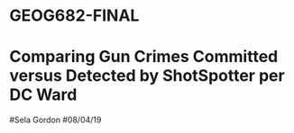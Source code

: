 # GEOG682-FINAL
# Comparing  Gun Crimes Committed versus Detected by ShotSpotter per DC Ward
#Sela Gordon
#08/04/19



